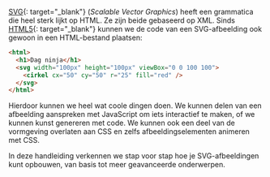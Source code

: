 [SVG](https://developer.mozilla.org/en-US/docs/Web/SVG){: target="_blank"} (*Scalable Vector Graphics*) heeft een grammatica die heel sterk lijkt op HTML. Ze zijn beide gebaseerd op XML. Sinds [HTML5](https://en.wikipedia.org/wiki/HTML5){: target="_blank"} kunnen we de code van een SVG-afbeelding ook gewoon in een HTML-bestand plaatsen:

```html
<html>
  <h1>Dag ninja</h1>
  <svg width="100px" height="100px" viewBox="0 0 100 100">
    <cirkel cx="50" cy="50" r="25" fill="red" />
  </svg>
</html>
```

Hierdoor kunnen we heel wat coole dingen doen. We kunnen delen van een afbeelding aanspreken met JavaScript om iets interactief te maken, of we kunnen kunst genereren met code. We kunnen ook een deel van de vormgeving overlaten aan CSS en zelfs afbeeldingselementen animeren met CSS.

In deze handleiding verkennen we stap voor stap hoe je SVG-afbeeldingen kunt opbouwen, van basis tot meer geavanceerde onderwerpen.
